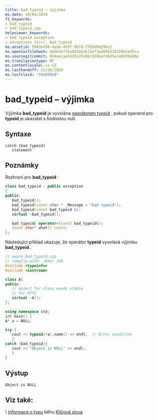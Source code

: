 ```yaml
---
title: bad_typeid – výjimka
ms.date: 10/04/2019
f1_keywords:
- bad_typeid
- bad_typeid_cpp
helpviewer_keywords:
- bad_typeid exception
- exceptions [C++], bad_typeid
ms.assetid: 5963ed58-4ede-4597-957d-f7bbd06299c2
ms.openlocfilehash: bb56de77ba001b5a511ef3a2695d18109b1ed3ca
ms.sourcegitcommit: 654aecaeb5d3e3fe6bc926bafd6d5ace0d20a80e
ms.translationtype: MT
ms.contentlocale: cs-CZ
ms.lasthandoff: 11/20/2019
ms.locfileid: "74245918"
---
```

# <a name="bad_typeid-exception"></a>bad_typeid – výjimka

Výjimka **bad_typeid** je vyvolána [operátorem typeid](../cpp/typeid-operator.md) , pokud operand pro **typeid** je ukazatel s hodnotou null.

## <a name="syntax"></a>Syntaxe

```
catch (bad_typeid)
   statement
```

## <a name="remarks"></a>Poznámky

Rozhraní pro **bad_typeid** :

```cpp
class bad_typeid : public exception
{
public:
   bad_typeid();
   bad_typeid(const char * _Message = "bad typeid");
   bad_typeid(const bad_typeid &);
   virtual ~bad_typeid();

   bad_typeid& operator=(const bad_typeid&);
   const char* what() const;
};
```

Následující příklad ukazuje, že operátor **typeid** vyvolává výjimku **bad_typeid** .

```cpp
// expre_bad_typeid.cpp
// compile with: /EHsc /GR
#include <typeinfo>
#include <iostream>

class A{
public:
   // object for class needs vtable
   // for RTTI
   virtual ~A();
};

using namespace std;
int main() {
A* a = NULL;

try {
   cout << typeid(*a).name() << endl;  // Error condition
   }
catch (bad_typeid){
   cout << "Object is NULL" << endl;
   }
}
```

## <a name="output"></a>Výstup

```Output
Object is NULL
```

## <a name="see-also"></a>Viz také:

\ [informace o typu](../cpp/run-time-type-information.md) běhu
[Klíčová slova](../cpp/keywords-cpp.md)
